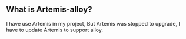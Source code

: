 
## What is Artemis-alloy?

I have use Artemis in my project, But Artemis was stopped to upgrade, I have to update Artemis to support alloy.
